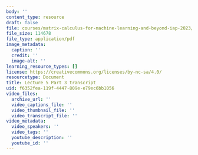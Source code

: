 ```yaml
---
body: ''
content_type: resource
draft: false
file: courses/matrix-calculus-for-machine-learning-and-beyond-iap-2023/ocw_18s096_lecture05-part3-new_2023jan27_transcript.pdf
file_size: 114678
file_type: application/pdf
image_metadata:
  caption: ''
  credit: ''
  image-alt: ''
learning_resource_types: []
license: https://creativecommons.org/licenses/by-nc-sa/4.0/
resourcetype: Document
title: Lecture 5 Part 3 transcript
uid: f6352fea-119f-4447-809e-e79ec6bb1056
video_files:
  archive_url: ''
  video_captions_file: ''
  video_thumbnail_file: ''
  video_transcript_file: ''
video_metadata:
  video_speakers: ''
  video_tags: ''
  youtube_description: ''
  youtube_id: ''
---
```

